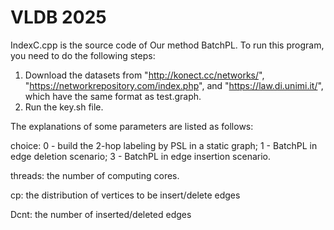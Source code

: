 # VLDB 2025

IndexC.cpp is the source code of Our method BatchPL. To run this program, you need to do the following steps:

1. Download the datasets from "http://konect.cc/networks/", "https://networkrepository.com/index.php", and "https://law.di.unimi.it/", which have the same format as test.graph.
2. Run the key.sh file.

The explanations of some parameters are listed as follows:

choice: 0 - build the 2-hop labeling by PSL in a static graph; 1 - BatchPL in edge deletion scenario; 3 - BatchPL in edge insertion scenario.

threads: the number of computing cores.

cp: the distribution of vertices to be insert/delete edges

Dcnt: the number of inserted/deleted edges
